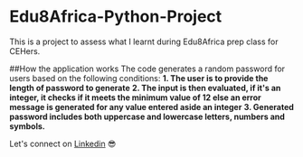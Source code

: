 # Edu8Africa-Python-Project
This is a project to assess what I learnt during Edu8Africa prep class for CEHers.
 
##How the application works
 The code generates a random password for users based on the following conditions:
    **1. The user is to provide the length of password to generate**
    **2. The input is then evaluated, if it's an integer, it checks if it meets the minimum value of 12 else an error message is generated for any value entered aside an integer**
    **3. Generated password includes both uppercase and lowercase letters, numbers and symbols.**

Let's connect on [Linkedin](https://www.linkedin.com/in/andy-asas/) :sunglasses: